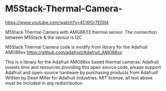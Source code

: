 # M5Stack-Thermal-Camera-
https://www.youtube.com/watch?v=4CWGr7EDIt4

M5Stack Thermal Camera with AMG8833 thermal sensor. The connection between M5Stack &amp; the sensor is I2C

M5Stack Thermal Camera code is modify from library for the Adafruit AMG88xx  https://github.com/adafruit/Adafruit_AMG88xx

This is a library for the Adafruit AMG88xx based thermal cameras:
Adafruit invests time and resources providing this open source code, please support Adafruit and open-source hardware by purchasing products from Adafruit!
Written by Dean Miller for Adafruit Industries. MIT license, all text above must be included in any redistribution
